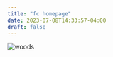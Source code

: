 ```yaml
---
title: "fc homepage"
date: 2023-07-08T14:33:57-04:00
draft: false
---
```



![woods](/dim-path.jpg)

